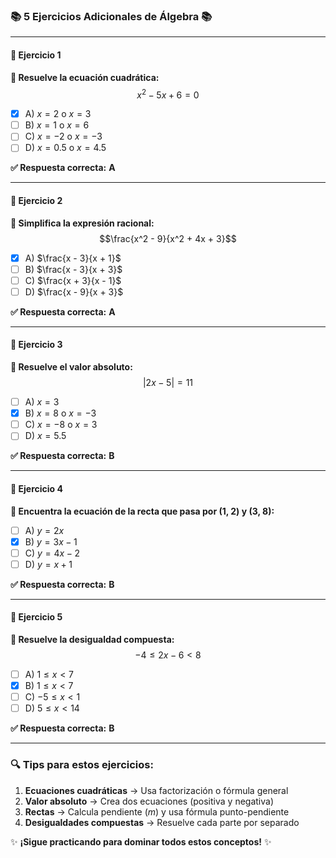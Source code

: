 ### 📚 5 Ejercicios Adicionales de Álgebra 📚

---

#### **🔢 Ejercicio 1**  
**📝 Resuelve la ecuación cuadrática:**  
$$x^2 - 5x + 6 = 0$$  

- [x] A) $x = 2$ o $x = 3$  
- [ ] B) $x = 1$ o $x = 6$  
- [ ] C) $x = -2$ o $x = -3$  
- [ ] D) $x = 0.5$ o $x = 4.5$  

**✅ Respuesta correcta:** **A**  

---

#### **🔢 Ejercicio 2**  
**📝 Simplifica la expresión racional:**  
$$\frac{x^2 - 9}{x^2 + 4x + 3}$$  

- [x] A) $\frac{x - 3}{x + 1}$  
- [ ] B) $\frac{x - 3}{x + 3}$  
- [ ] C) $\frac{x + 3}{x - 1}$  
- [ ] D) $\frac{x - 9}{x + 3}$  

**✅ Respuesta correcta:** **A**  

---

#### **🔢 Ejercicio 3**  
**📝 Resuelve el valor absoluto:**  
$$|2x - 5| = 11$$  

- [ ] A) $x = 3$  
- [x] B) $x = 8$ o $x = -3$  
- [ ] C) $x = -8$ o $x = 3$  
- [ ] D) $x = 5.5$  

**✅ Respuesta correcta:** **B**  

---

#### **🔢 Ejercicio 4**  
**📝 Encuentra la ecuación de la recta que pasa por (1, 2) y (3, 8):**  

- [ ] A) $y = 2x$  
- [x] B) $y = 3x - 1$  
- [ ] C) $y = 4x - 2$  
- [ ] D) $y = x + 1$  

**✅ Respuesta correcta:** **B**  

---

#### **🔢 Ejercicio 5**  
**📝 Resuelve la desigualdad compuesta:**  
$$-4 \leq 2x - 6 < 8$$  

- [ ] A) $1 \leq x < 7$  
- [x] B) $1 \leq x < 7$  
- [ ] C) $-5 \leq x < 1$  
- [ ] D) $5 \leq x < 14$  

**✅ Respuesta correcta:** **B**  

---

### 🔍 **Tips para estos ejercicios:**  
1. **Ecuaciones cuadráticas** → Usa factorización o fórmula general  
2. **Valor absoluto** → Crea dos ecuaciones (positiva y negativa)  
3. **Rectas** → Calcula pendiente ($m$) y usa fórmula punto-pendiente  
4. **Desigualdades compuestas** → Resuelve cada parte por separado  

✨ **¡Sigue practicando para dominar todos estos conceptos!** ✨
